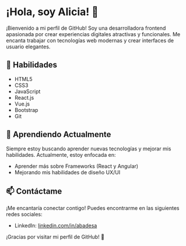 # ¡Hola, soy Alicia! 👋

¡Bienvenido a mi perfil de GitHub! Soy una desarrolladora frontend apasionada por crear experiencias digitales atractivas y funcionales. Me encanta trabajar con tecnologías web modernas y crear interfaces de usuario elegantes.

## 🚀 Habilidades

- HTML5
- CSS3
- JavaScript
- React.js
- Vue.js
- Bootstrap
- Git

## 🌱 Aprendiendo Actualmente

Siempre estoy buscando aprender nuevas tecnologías y mejorar mis habilidades. Actualmente, estoy enfocada en:

- Aprender más sobre Frameworks (React y Angular)
- Mejorando mis habilidades de diseño UX/UI

## 📫 Contáctame

¡Me encantaría conectar contigo! Puedes encontrarme en las siguientes redes sociales:

- LinkedIn: [linkedin.com/in/abadesa](https://www.linkedin.com/in/abadesa/)

¡Gracias por visitar mi perfil de GitHub! 🚀
